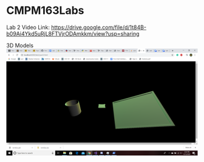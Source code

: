 # CMPM163Labs
Lab 2
Video Link: https://drive.google.com/file/d/1t84B-b09Ai4Ykd5uRjL8FTVjrODAmkkm/view?usp=sharing

3D Models
<img src ="images/3DModelsExample.png" width = 800>
